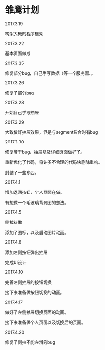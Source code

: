 # 雏鹰计划

2017.3.19

构架大概的程序框架

2017.3.22

基本页面做成

2017.3.25

修复部分bug，自己手写数据（等一个服务器。。

2017.3.26

修复了部分bug

2017.3.28

开始自己手写抽屉

2017.3.29

大致做好抽屉效果，但是与segment结合时有bug

2017.3.30

修复若干bug，抽屉以及详细页面做好了。

重新优化了代码，将许多不合理的代码块删除重构。

封装了一些东西。

2017.4.1

增加返回按钮，个人页面在做。

有想做一个毛玻璃背景图的想法。

2017.4.5

侧拉待做

添加了图标，以及启动图片动画。

2017.4.8

添加左侧按钮弹出抽屉

完成UI设计

2017.4.10

完善左侧抽屉的按钮切换

接下来准备做按钮切换的动画。

2017.4.17

做好了左侧抽屉切换页面的动画。

接下来准备做个人页面以及切换后的页面。

2017.4.20

修复了侧拉不能左滑的bug